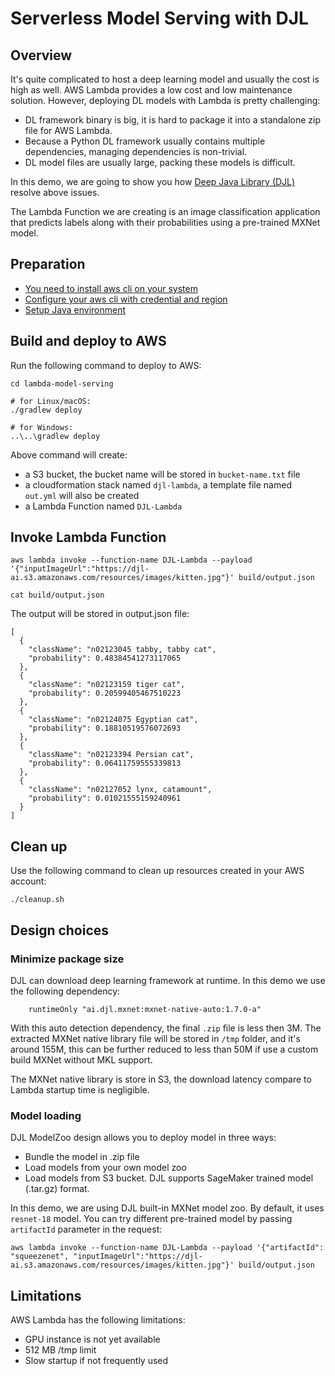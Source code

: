 # Serverless Model Serving with DJL 

## Overview
It's quite complicated to host a deep learning model and usually the cost is high as well.
AWS Lambda provides a low cost and low maintenance solution. However, deploying DL models with Lambda is pretty challenging:
- DL framework binary is big, it is hard to package it into a standalone zip file for AWS Lambda.
- Because a Python DL framework usually contains multiple dependencies, managing dependencies is non-trivial. 
- DL model files are usually large, packing these models is difficult.

In this demo, we are going to show you how [Deep Java Library (DJL)](http://djl.ai) resolve above issues.

The Lambda Function we are creating is an image classification application that predicts labels along with their
probabilities using a pre-trained MXNet model.

## Preparation
- [You need to install aws cli on your system](https://docs.aws.amazon.com/cli/latest/userguide/install-cliv2.html)
- [Configure your aws cli with credential and region](https://docs.aws.amazon.com/cli/latest/userguide/cli-chap-configure.html#cli-quick-configuration)
- [Setup Java environment](https://github.com/awslabs/djl/blob/master/docs/development/setup.md#install-the-java-development-kit)

## Build and deploy to AWS
Run the following command to deploy to AWS:

```shell script
cd lambda-model-serving

# for Linux/macOS:
./gradlew deploy

# for Windows:
..\..\gradlew deploy
```

Above command will create:
- a S3 bucket, the bucket name will be stored in `bucket-name.txt` file 
- a cloudformation stack named `djl-lambda`, a template file named `out.yml` will also be created 
- a Lambda Function named `DJL-Lambda`

## Invoke Lambda Function 
```shell script
aws lambda invoke --function-name DJL-Lambda --payload '{"inputImageUrl":"https://djl-ai.s3.amazonaws.com/resources/images/kitten.jpg"}' build/output.json

cat build/output.json
```

The output will be stored in output.json file:

    [
      {
        "className": "n02123045 tabby, tabby cat",
        "probability": 0.48384541273117065
      },
      {
        "className": "n02123159 tiger cat",
        "probability": 0.20599405467510223
      },
      {
        "className": "n02124075 Egyptian cat",
        "probability": 0.18810519576072693
      },
      {
        "className": "n02123394 Persian cat",
        "probability": 0.06411759555339813
      },
      {
        "className": "n02127052 lynx, catamount",
        "probability": 0.01021555159240961
      }
    ]


## Clean up
Use the following command to clean up resources created in your AWS account:
```shell
./cleanup.sh
```

## Design choices

### Minimize package size
DJL can download deep learning framework at runtime. In this demo we use the following dependency:
```
    runtimeOnly "ai.djl.mxnet:mxnet-native-auto:1.7.0-a"
```
With this auto detection dependency, the final `.zip` file is less then 3M.
The extracted MXNet native library file will be stored in `/tmp` folder, and it's around 155M, this can be further
reduced to less than 50M if use a custom build MXNet without MKL support.

The MXNet native library is store in S3, the download latency compare to Lambda startup time is negligible.

### Model loading
DJL ModelZoo design allows you to deploy model in three ways:
- Bundle the model in .zip file
- Load models from your own model zoo
- Load models from S3 bucket. DJL supports SageMaker trained model (.tar.gz) format.

In this demo, we are using DJL built-in MXNet model zoo. By default, it uses `resnet-18` model.
You can try different pre-trained model by passing `artifactId` parameter in the request:

```shell script
aws lambda invoke --function-name DJL-Lambda --payload '{"artifactId": "squeezenet", "inputImageUrl":"https://djl-ai.s3.amazonaws.com/resources/images/kitten.jpg"}' build/output.json
```

## Limitations
AWS Lambda has the following limitations:
- GPU instance is not yet available
- 512 MB /tmp limit
- Slow startup if not frequently used
